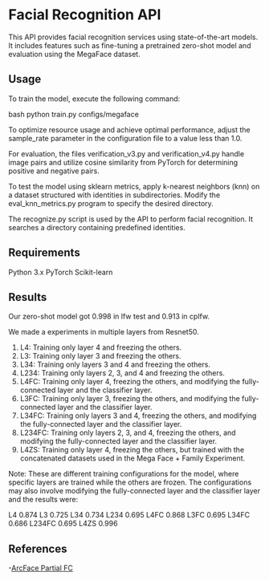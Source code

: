 # Facial Recognition API
This API provides facial recognition services using state-of-the-art models. It includes features such as fine-tuning a pretrained zero-shot model and evaluation using the MegaFace dataset.

## Usage
To train the model, execute the following command:

bash
python train.py configs/megaface

To optimize resource usage and achieve optimal performance, adjust the sample_rate parameter in the configuration file to a value less than 1.0.

For evaluation, the files verification_v3.py and verification_v4.py handle image pairs and utilize cosine similarity from PyTorch for determining positive and negative pairs.

To test the model using sklearn metrics, apply k-nearest neighbors (knn) on a dataset structured with identities in subdirectories. Modify the eval_knn_metrics.py program to specify the desired directory.

The recognize.py script is used by the API to perform facial recognition. It searches a directory containing predefined identities.

## Requirements
Python 3.x
PyTorch
Scikit-learn

## Results
Our zero-shot model got 0.998 in lfw test and 0.913 in cplfw. 

We made a experiments in multiple layers from Resnet50.

1. L4: Training only layer 4 and freezing the others.
2. L3: Training only layer 3 and freezing the others.
3. L34: Training only layers 3 and 4 and freezing the others.
4. L234: Training only layers 2, 3, and 4 and freezing the others.
5. L4FC: Training only layer 4, freezing the others, and modifying the fully-connected layer and the classifier layer.
6. L3FC: Training only layer 3, freezing the others, and modifying the fully-connected layer and the classifier layer.
7. L34FC: Training only layers 3 and 4, freezing the others, and modifying the fully-connected layer and the classifier layer.
8. L234FC: Training only layers 2, 3, and 4, freezing the others, and modifying the fully-connected layer and the classifier layer.
9. L4ZS: Training only layer 4, freezing the others, but trained with the concatenated datasets used in the Mega Face + Family Experiment.

Note: These are different training configurations for the model, where specific layers are trained while the others are frozen. The configurations may also involve modifying the fully-connected layer and the classifier layer and the results were:

L4 0.874
L3 0.725
L34 0.734
L234 0.695
L4FC 0.868
L3FC 0.695
L34FC 0.686
L234FC 0.695
L4ZS 0.996

## References
-[ArcFace Partial FC](https://github.com/deepinsight/insightface)
